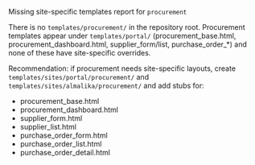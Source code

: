 Missing site-specific templates report for `procurement`

There is no `templates/procurement/` in the repository root. Procurement templates appear under `templates/portal/` (procurement_base.html, procurement_dashboard.html, supplier_form/list, purchase_order_*) and none of these have site-specific overrides.

Recommendation: if procurement needs site-specific layouts, create `templates/sites/portal/procurement/` and `templates/sites/almalika/procurement/` and add stubs for:
- procurement_base.html
- procurement_dashboard.html
- supplier_form.html
- supplier_list.html
- purchase_order_form.html
- purchase_order_list.html
- purchase_order_detail.html

